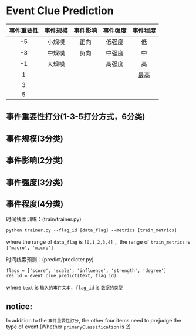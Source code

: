 # Event Clue Prediction

|事件重要性|事件规模|事件影响|事件强度|事件程度|
|:-----:|:-----:|:-----:|:-----:|:-----:|
| -5 | 小规模 | 正向 | 低强度 | 低 |
| -3 | 中规模 | 负向 | 中强度 | 中 |
| -1 | 大规模 |  | 高强度 | 高 |
| 1 |  |  |  | 最高 |
| 3 |  |  |  |  |
| 5 |  |  |  |  |

## 事件重要性打分(1-3-5打分方式，6分类)

## 事件规模(3分类)

## 事件影响(2分类)

## 事件强度(3分类)

## 事件程度(4分类)


时间线索训练：(train/trainer.py)
```
python trainer.py --flag_id [data_flag] --metrics [train_metrics]
```
where the range of ``data_flag`` is ``[0,1,2,3,4]`` ，the range of ``train_metrics`` is ``['macro', 'micro']``


时间线索预测：(predict/predicter.py)
```
flags = ['score', 'scale', 'influence', 'strength', 'degree']
res_id = event_clue_predict(text, flag_id)
```
where ``text`` is ``输入的事件文本``，``flag_id`` is ``数据的类型``

## notice: 
In addition to the ``事件重要性打分``, the other four items need to prejudge the type of event.(Whether ``primaryClassification`` is 2)